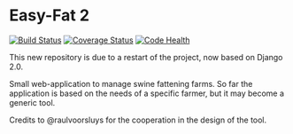 # Easy-Fat 2
[![Build Status](https://travis-ci.org/forcaeluz/easy-fat-2.svg?branch=master)](https://travis-ci.org/forcaeluz/easy-fat-2)
[![Coverage Status](https://coveralls.io/repos/github/forcaeluz/easy-fat-2/badge.svg?branch=master)](https://coveralls.io/github/forcaeluz/easy-fat-2?branch=master)
[![Code Health](https://landscape.io/github/forcaeluz/easy-fat-2/master/landscape.svg?style=flat)](https://landscape.io/github/forcaeluz/easy-fat-2/master)

This new repository is due to a restart of the project, now based on Django 2.0.

Small web-application to manage swine fattening farms. So far the application is based on the needs of a specific farmer, but it may become a generic tool.

Credits to @raulvoorsluys for the cooperation in the design of the tool.
